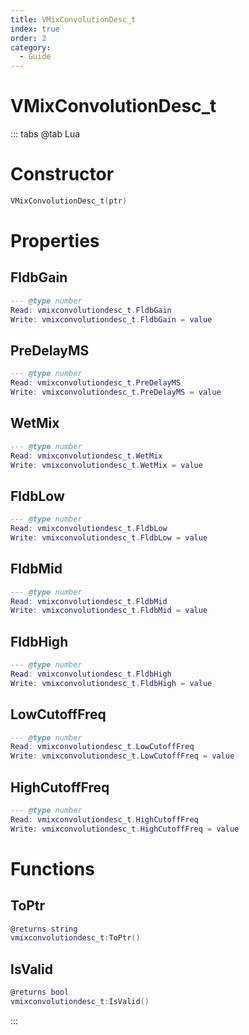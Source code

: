 ```yaml
---
title: VMixConvolutionDesc_t
index: true
order: 2
category:
  - Guide
---
```


# VMixConvolutionDesc_t

::: tabs
@tab Lua
# Constructor
```lua
VMixConvolutionDesc_t(ptr)
```
# Properties
## FldbGain 
```lua
--- @type number
Read: vmixconvolutiondesc_t.FldbGain
Write: vmixconvolutiondesc_t.FldbGain = value
```
## PreDelayMS 
```lua
--- @type number
Read: vmixconvolutiondesc_t.PreDelayMS
Write: vmixconvolutiondesc_t.PreDelayMS = value
```
## WetMix 
```lua
--- @type number
Read: vmixconvolutiondesc_t.WetMix
Write: vmixconvolutiondesc_t.WetMix = value
```
## FldbLow 
```lua
--- @type number
Read: vmixconvolutiondesc_t.FldbLow
Write: vmixconvolutiondesc_t.FldbLow = value
```
## FldbMid 
```lua
--- @type number
Read: vmixconvolutiondesc_t.FldbMid
Write: vmixconvolutiondesc_t.FldbMid = value
```
## FldbHigh 
```lua
--- @type number
Read: vmixconvolutiondesc_t.FldbHigh
Write: vmixconvolutiondesc_t.FldbHigh = value
```
## LowCutoffFreq 
```lua
--- @type number
Read: vmixconvolutiondesc_t.LowCutoffFreq
Write: vmixconvolutiondesc_t.LowCutoffFreq = value
```
## HighCutoffFreq 
```lua
--- @type number
Read: vmixconvolutiondesc_t.HighCutoffFreq
Write: vmixconvolutiondesc_t.HighCutoffFreq = value
```
# Functions
## ToPtr
```lua
@returns string
vmixconvolutiondesc_t:ToPtr()
```
## IsValid
```lua
@returns bool
vmixconvolutiondesc_t:IsValid()
```

:::